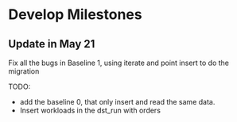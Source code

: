 # Develop Milestones

## Update in May 21

Fix all the bugs in Baseline 1, using iterate and point insert to do the migration

TODO:
- add the baseline 0, that only insert and read the same data.
- Insert workloads in the dst_run with orders


